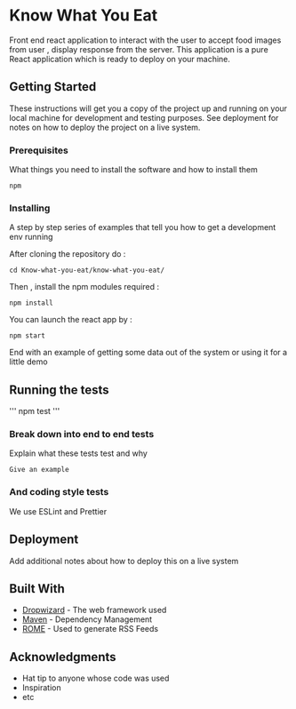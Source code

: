 # Know What You Eat

Front end react application to interact with the user to accept food images from user , display response from the server. This application is a pure React application which is ready to deploy on your machine.

## Getting Started

These instructions will get you a copy of the project up and running on your local machine for development and testing purposes. See deployment for notes on how to deploy the project on a live system.

### Prerequisites

What things you need to install the software and how to install them

```
npm
```

### Installing

A step by step series of examples that tell you how to get a development env running

After cloning the repository do :
```
cd Know-what-you-eat/know-what-you-eat/
```
Then , install the npm modules required :

```
npm install
```

You can launch the react app by :
```
npm start
```

End with an example of getting some data out of the system or using it for a little demo

## Running the tests

'''
npm test
'''

### Break down into end to end tests

Explain what these tests test and why

```
Give an example
```

### And coding style tests
We use ESLint and Prettier 

## Deployment

Add additional notes about how to deploy this on a live system

## Built With

* [Dropwizard](http://www.dropwizard.io/1.0.2/docs/) - The web framework used
* [Maven](https://maven.apache.org/) - Dependency Management
* [ROME](https://rometools.github.io/rome/) - Used to generate RSS Feeds

## Acknowledgments

* Hat tip to anyone whose code was used
* Inspiration
* etc
